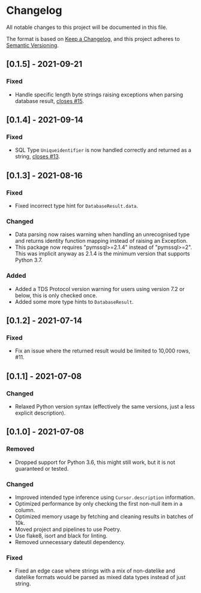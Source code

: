 # Changelog
All notable changes to this project will be documented in this file.

The format is based on [Keep a Changelog](https://keepachangelog.com/en/1.0.0/),
and this project adheres to [Semantic Versioning](https://semver.org/spec/v2.0.0.html).

## [0.1.5] - 2021-09-21
### Fixed 
- Handle specific length byte strings raising exceptions when parsing database result, [closes #15](https://github.com/invokermain/pymssql-utils/issues/15).

## [0.1.4] - 2021-09-14
### Fixed 
- SQL Type `Uniqueidentifier` is now handled correctly and returned as a string, [closes #13](https://github.com/invokermain/pymssql-utils/issues/13).

## [0.1.3] - 2021-08-16
### Fixed 
- Fixed incorrect type hint for `DatabaseResult.data`.

### Changed
- Data parsing now raises warning when handling an unrecognised type
and returns identity function mapping instead of raising an Exception.
- This package now requires "pymssql>=2.1.4" instead of "pymssql>=2". This was implicit anyway as 2.1.4
is the minimum version that supports Python 3.7.

### Added
- Added a TDS Protocol version warning for users using version 7.2 or below, this is only checked once.
- Added some more type hints to `DatabaseResult`.

## [0.1.2] - 2021-07-14
### Fixed 
- Fix an issue where the returned result would be limited to 10,000 rows, #11.

## [0.1.1] - 2021-07-08
### Changed
- Relaxed Python version syntax (effectively the same versions, just a less explicit description).

## [0.1.0] - 2021-07-08
### Removed
- Dropped support for Python 3.6, this might still work, but it is not guaranteed or tested.

### Changed
- Improved intended type inference using `Cursor.description` information.
- Optimized performance by only checking the first non-null item in a column.
- Optimized memory usage by fetching and cleaning results in batches of 10k.
- Moved project and pipelines to use Poetry.
- Use flake8, isort and black for linting.
- Removed unnecessary dateutil dependency.

### Fixed
- Fixed an edge case where strings with a mix of non-datelike and datelike formats would be parsed as mixed data types instead of just string.